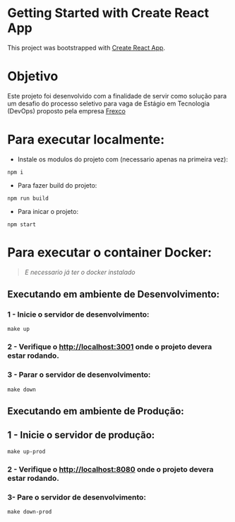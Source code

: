 # Getting Started with Create React App

This project was bootstrapped with [Create React App](https://github.com/facebook/create-react-app).

# Objetivo
Este projeto foi desenvolvido com a finalidade de servir como solução para um desafio do processo seletivo para vaga de Estágio em Tecnologia (DevOps) proposto pela empresa [Frexco](https://frexco.com.br/)

# Para executar localmente:
- Instale os modulos do projeto com (necessario apenas na primeira vez):
```console
npm i
```

- Para fazer build do projeto:
```console
npm run build
```

- Para inicar o projeto:
```console
npm start
```

# Para executar o container Docker:
> *E necessario já ter o docker instalado*

## Executando em ambiente de Desenvolvimento:

### 1 - Inicie o servidor de desenvolvimento:
```console
make up
```
### 2 - Verifique o [http://localhost:3001](localhost:3001) onde o projeto devera estar rodando.

### 3 - Parar o servidor de desenvolvimento:
```console
make down
```

## Executando em ambiente de Produção:
## 1 - Inicie o servidor de produção:
```console
make up-prod
```
### 2 - Verifique o [http://localhost:8080](localhost:8080) onde o projeto devera estar rodando.

### 3- Pare o servidor de desenvolvimento:
```console
make down-prod
```